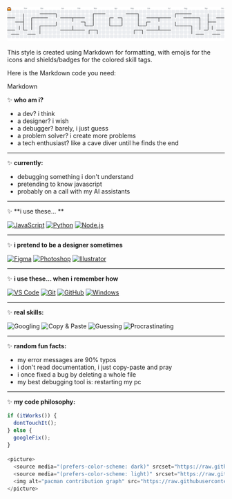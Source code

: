<picture>
  <source media="(prefers-color-scheme: dark)" srcset="https://raw.githubusercontent.com/Karthik-Ramkumar/Karthik-Ramkumar/output/pacman-contribution-graph-dark.svg">
  <source media="(prefers-color-scheme: light)" srcset="https://raw.githubusercontent.com/Karthik-Ramkumar/Karthik-Ramkumar/output/pacman-contribution-graph.svg">
  <img alt="pacman contribution graph" src="https://raw.githubusercontent.com/Karthik-Ramkumar/Karthik-Ramkumar/output/pacman-contribution-graph.svg">
</picture>

This style is created using Markdown for formatting, with emojis for the icons and shields/badges for the colored skill tags.

Here is the Markdown code you need:

Markdown

✨ **who am i?**

* a dev? i think
* a designer? i wish
* a debugger? barely, i just guess
* a problem solver? i create more problems
* a tech enthusiast? like a cave diver until he finds the end

---

✨ **currently:**

* debugging something i don't understand
* pretending to know javascript
* probably on a call with my AI assistants

---

✨ **i use these... **

[![JavaScript](https://img.shields.io/badge/JavaScript-F7DF1E?style=for-the-badge&logo=javascript&logoColor=black)](https://developer.mozilla.org/en-US/docs/Web/JavaScript)
[![Python](https://img.shields.io/badge/Python-3776AB?style=for-the-badge&logo=python&logoColor=white)](https://www.python.org/)
[![Node.js](https://img.shields.io/badge/Node.js-339933?style=for-the-badge&logo=nodedotjs&logoColor=white)](https://nodejs.org/en/)

---

✨ **i pretend to be a designer sometimes**

[![Figma](https://img.shields.io/badge/Figma-F24E1E?style=for-the-badge&logo=figma&logoColor=white)](https://www.figma.com/)
[![Photoshop](https://img.shields.io/badge/Photoshop-31A8FF?style=for-the-badge&logo=adobephotoshop&logoColor=black)](https://www.adobe.com/products/photoshop.html)
[![Illustrator](https://img.shields.io/badge/Illustrator-FF9A00?style=for-the-badge&logo=adobeillustrator&logoColor=white)](https://www.adobe.com/products/illustrator.html)

---

✨ **i use these... when i remember how**

[![VS Code](https://img.shields.io/badge/VS%20Code-007ACC?style=for-the-badge&logo=visualstudiocode&logoColor=white)](https://code.visualstudio.com/)
[![Git](https://img.shields.io/badge/Git-F05032?style=for-the-badge&logo=git&logoColor=white)](https://git-scm.com/)
[![GitHub](https://img.shields.io/badge/GitHub-100000?style=for-the-badge&logo=github&logoColor=white)](https://github.com/)
[![Windows](https://img.shields.io/badge/Windows-0078D6?style=for-the-badge&logo=windows&logoColor=white)](https://www.microsoft.com/en-us/windows)

---

✨ **real skills:**

<img src="https://img.shields.io/badge/Googling-white?style=flat-square&color=3A48C0&labelColor=3A48C0&label=Skill" alt="Googling" />
<img src="https://img.shields.io/badge/Copy%20&%20Paste-white?style=flat-square&color=3A48C0&labelColor=3A48C0&label=Skill" alt="Copy & Paste" />
<img src="https://img.shields.io/badge/Guessing-white?style=flat-square&color=CC6633&labelColor=CC6633&label=Skill" alt="Guessing" />
<img src="https://img.shields.io/badge/Procrastinating-white?style=flat-square&color=CC6633&labelColor=CC6633&label=Skill" alt="Procrastinating" />

---

✨ **random fun facts:**

* my error messages are 90% typos
* i don't read documentation, i just copy-paste and pray
* i once fixed a bug by deleting a whole file
* my best debugging tool is: restarting my pc

---

✨ **my code philosophy:**

```javascript
if (itWorks()) {
  dontTouchIt();
} else {
  googleFix();
}

<picture>
  <source media="(prefers-color-scheme: dark)" srcset="https://raw.githubusercontent.com/Karthik-Ramkumar/Karthik-Ramkumar/refs/heads/output/github-snake-dark.svg">
  <source media="(prefers-color-scheme: light)" srcset="https://raw.githubusercontent.com/Karthik-Ramkumar/Karthik-Ramkumar/refs/heads/output/github-snake.svg">
  <img alt="pacman contribution graph" src="https://raw.githubusercontent.com/Karthik-Ramkumar/Karthik-Ramkumar/refs/heads/output/github-snake.svg">
</picture>
